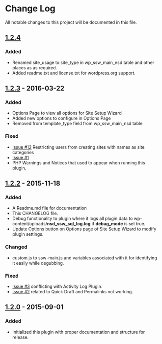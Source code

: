 # Change Log
All notable changes to this project will be documented in this file.

## [1.2.4](https://github.com/neelakansha85/nsd-site-setup-wizard/releases/tag/v1.2)
### Added
- Renamed site_usage to site_type in wp_ssw_main_nsd table and other places as as required.
- Added readme.txt and license.txt for wordpress.org support.

## [1.2.3](https://github.com/neelakansha85/nsd-site-setup-wizard/releases/tag/v1.2.3) - 2016-03-22
### Added
- Options Page to view all options for Site Setup Wizard
- Added new options to configure in Options Page
- Removed from template_type field from wp_ssw_main_nsd table

### Fixed
- [Issue #12](https://github.com/neelakansha85/nsd-site-setup-wizard/issues/12) Restricting users from creating sites with names as site categories
- [Issue #1](https://github.com/neelakansha85/nsd-site-setup-wizard/issues/1)
- PHP Warnings and Notices that used to appear when running this plugin. 

## [1.2.2](https://github.com/neelakansha85/nsd-site-setup-wizard/releases/tag/v1.2.2) - 2015-11-18
### Added
- A Readme.md file for documentation
- This CHANGELOG file.
- Debug functionality to plugin where it logs all plugin data to wp-content/uploads/**nsd_ssw_sql_log.log** if **debug_mode** is set true.
- Update Options button on Options page of Site Setup Wizard to modify plugin settings.

### Changed
- custom.js to ssw-main.js and variables associated with it for identifying it easily while degubbing.

### Fixed
- [Issue #3](https://github.com/neelakansha85/nsd-site-setup-wizard/issues/3) conflicting with Activity Log Plugin.
- [Issue #2](https://github.com/neelakansha85/nsd-site-setup-wizard/issues/2) related to Quick Draft and Permalinks not working.

## [1.2.0](https://github.com/neelakansha85/nsd-site-setup-wizard/releases/tag/v1.2) - 2015-09-01
### Added
- Initialized this plugin with proper documentation and structure for release.
